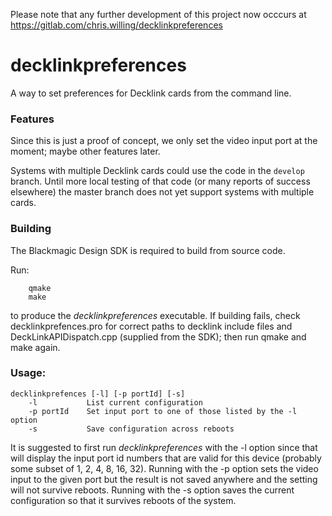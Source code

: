 Please note that any further development of this project now occcurs at https://gitlab.com/chris.willing/decklinkpreferences

# decklinkpreferences

A way to set preferences for Decklink cards from the command line.

### Features
Since this is just a proof of concept, we only set the video input port at the moment; maybe other features later.

Systems with multiple Decklink cards could use the code in the `develop` branch. Until more local testing of that code (or many reports of success elsewhere) the master branch does not yet support systems with multiple cards.

### Building
The Blackmagic Design SDK is required to build from source code.

Run:
```
	qmake
	make
```
to produce the _decklinkpreferences_ executable.
If building fails, check decklinkprefences.pro for correct paths
to decklink include files and DeckLinkAPIDispatch.cpp (supplied from the SDK);
then run qmake and make again.

### Usage:

```
decklinkprefences [-l] [-p portId] [-s]
	-l           List current configuration
	-p portId    Set input port to one of those listed by the -l option
	-s           Save configuration across reboots
```

It is suggested to first run _decklinkpreferences_ with the -l option
since that will display the input port id numbers that are valid for this device
(probably some subset of 1, 2, 4, 8, 16, 32). Running with the -p option
sets the video input to the given port but the result is not saved anywhere
and the setting will not survive reboots. Running with the -s option saves
the current configuration so that it survives reboots of the system.

